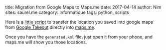 title: Migration from Google Maps to Maps.me
date: 2017-04-14
author: Nim
sites: saurel.me
category: Informatique
tags: python, scripts

Here is a [little script](https://github.com/nim65s/scripts/blob/master/google_to_maps.me.py) to transfer the location you saved into google maps from [Google Takeout](https://takeout.google.com/settings/takeout) directly into [maps.me](https://play.google.com/store/apps/details?id=com.mapswithme.maps.pro).

Once you have the `generated.kml` file, just open it from your phone, and maps.me will show you those locations.
